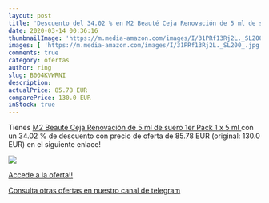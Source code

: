 ```yaml
---
layout: post
title: 'Descuento del 34.02 % en M2 Beauté Ceja Renovación de 5 ml de sue'
date: 2020-03-14 00:36:16
thumbnailImage: 'https://m.media-amazon.com/images/I/31PRf13Rj2L._SL200_.jpg'
images: [ 'https://m.media-amazon.com/images/I/31PRf13Rj2L._SL200_.jpg' ]
comments: true
category: ofertas
author: ring
slug: B004KVWRNI
description:
actualPrice: 85.78 EUR
comparePrice: 130.0 EUR
inStock: true
---
```


Tienes [M2 Beauté Ceja Renovación de 5 ml de suero  1er Pack  1 x 5 ml ](https://www.amazon.com/dp/B004KVWRNI/?tag=redken08-20) con un 34.02 % de descuento con precio de oferta de 85.78 EUR (original: 130.0 EUR) en el siguiente enlace!

[![](https://m.media-amazon.com/images/I/31PRf13Rj2L._SL200_.jpg)](https://www.amazon.com/dp/B004KVWRNI/?tag=redken08-20)

[Accede a la oferta!!](https://www.amazon.com/dp/B004KVWRNI/?tag=redken08-20)

[Consulta otras ofertas en nuestro canal de telegram](https://t.me/s/ofertas25)
